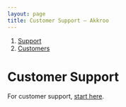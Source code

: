 ```yaml
---
layout: page
title: Customer Support – Akkroo
---
```


<ol itemprop="breadcrumb">
<li><a href="/">Support</a></li>
<li><a href="/customers">Customers</a></li>
</ol>

# Customer Support

For customer support, [start here](/).